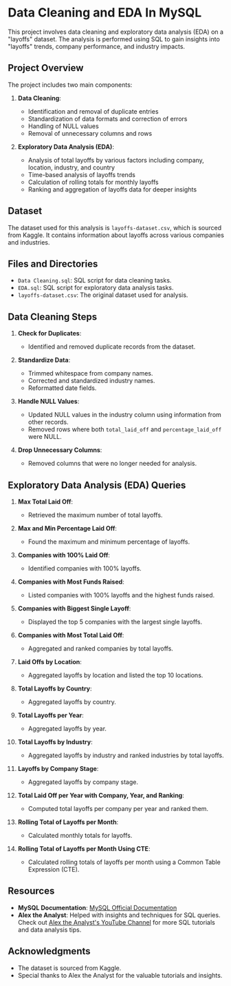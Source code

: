 # Data Cleaning and EDA In MySQL
This project involves data cleaning and exploratory data analysis (EDA) on a "layoffs" dataset. The analysis is performed using SQL to gain insights into "layoffs" trends, company performance, and industry impacts.

## Project Overview

The project includes two main components:

1. **Data Cleaning**: 
   - Identification and removal of duplicate entries
   - Standardization of data formats and correction of errors
   - Handling of NULL values
   - Removal of unnecessary columns and rows

2. **Exploratory Data Analysis (EDA)**:
   - Analysis of total layoffs by various factors including company, location, industry, and country
   - Time-based analysis of layoffs trends
   - Calculation of rolling totals for monthly layoffs
   - Ranking and aggregation of layoffs data for deeper insights
     
## Dataset

The dataset used for this analysis is `layoffs-dataset.csv`, which is sourced from Kaggle. It contains information about layoffs across various companies and industries.

## Files and Directories

- `Data Cleaning.sql`: SQL script for data cleaning tasks.
- `EDA.sql`: SQL script for exploratory data analysis tasks.
- `layoffs-dataset.csv`: The original dataset used for analysis.

## Data Cleaning Steps

1. **Check for Duplicates**:
   - Identified and removed duplicate records from the dataset.

2. **Standardize Data**:
   - Trimmed whitespace from company names.
   - Corrected and standardized industry names.
   - Reformatted date fields.

3. **Handle NULL Values**:
   - Updated NULL values in the industry column using information from other records.
   - Removed rows where both `total_laid_off` and `percentage_laid_off` were NULL.

4. **Drop Unnecessary Columns**:
   - Removed columns that were no longer needed for analysis.

## Exploratory Data Analysis (EDA) Queries

1. **Max Total Laid Off**:
   - Retrieved the maximum number of total layoffs.

2. **Max and Min Percentage Laid Off**:
   - Found the maximum and minimum percentage of layoffs.

3. **Companies with 100% Laid Off**:
   - Identified companies with 100% layoffs.

4. **Companies with Most Funds Raised**:
   - Listed companies with 100% layoffs and the highest funds raised.

5. **Companies with Biggest Single Layoff**:
   - Displayed the top 5 companies with the largest single layoffs.

6. **Companies with Most Total Laid Off**:
   - Aggregated and ranked companies by total layoffs.

7. **Laid Offs by Location**:
   - Aggregated layoffs by location and listed the top 10 locations.

8. **Total Layoffs by Country**:
   - Aggregated layoffs by country.

9. **Total Layoffs per Year**:
   - Aggregated layoffs by year.

10. **Total Layoffs by Industry**:
    - Aggregated layoffs by industry and ranked industries by total layoffs.

11. **Layoffs by Company Stage**:
    - Aggregated layoffs by company stage.

12. **Total Laid Off per Year with Company, Year, and Ranking**:
    - Computed total layoffs per company per year and ranked them.

13. **Rolling Total of Layoffs per Month**:
    - Calculated monthly totals for layoffs.

14. **Rolling Total of Layoffs per Month Using CTE**:
    - Calculated rolling totals of layoffs per month using a Common Table Expression (CTE).

## Resources

- **MySQL Documentation**: [MySQL Official Documentation](https://dev.mysql.com/doc/)
- **Alex the Analyst**: Helped with insights and techniques for SQL queries. Check out [Alex the Analyst's YouTube Channel](https://www.youtube.com/@AlexTheAnalyst) for more SQL tutorials and data analysis tips.

## Acknowledgments

- The dataset is sourced from Kaggle.
- Special thanks to Alex the Analyst for the valuable tutorials and insights.
